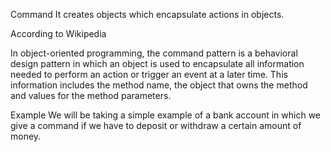 Command
It creates objects which encapsulate actions in objects.

According to Wikipedia

In object-oriented programming, the command pattern is a behavioral design pattern in which an object is used to encapsulate all information needed to perform an action or trigger an event at a later time. This information includes the method name, the object that owns the method and values for the method parameters.

Example
We will be taking a simple example of a bank account in which we give a command if we have to deposit or withdraw a certain amount of money.
